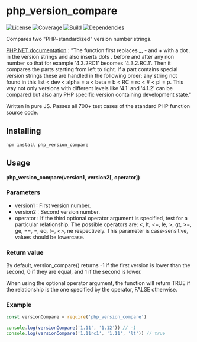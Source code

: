 # php_version_compare
[![License](https://img.shields.io/badge/license-Apache%202.0-blue.svg)](https://opensource.org/licenses/Apache-2.0)
[![Coverage](https://img.shields.io/badge/coverage-100%25-green.svg)](https://img.shields.io/badge/coverage-100%25-green.svg)
[![Build](https://img.shields.io/badge/build-100%25-brightgreen.svg)](https://img.shields.io/badge/build-passing-green.svg)
[![Dependencies](https://img.shields.io/badge/dependencies-none-brightgreen.svg)](https://img.shields.io/badge/build-100%25-green.svg)

Compares two "PHP-standardized" version number strings.

[PHP.NET documentation](http://php.net/manual/en/function.version-compare.php) : "The function first replaces _, - and + with a dot . in the version strings and also inserts dots . before and after any non number so that for example '4.3.2RC1' becomes '4.3.2.RC.1'. Then it compares the parts starting from left to right. If a part contains special version strings these are handled in the following order: any string not found in this list < dev < alpha = a < beta = b < RC = rc < # < pl = p. This way not only versions with different levels like '4.1' and '4.1.2' can be compared but also any PHP specific version containing development state."

Written in pure JS. Passes all 700+ test cases of the standard PHP function source code.

Installing
-----------------------

```shell
npm install php_version_compare
```

Usage
-----------------------
__php_version_compare(version1, version2[, operator])__

### Parameters
* version1 : First version number.
* version2 : Second version number.
* operator : If the third optional operator argument is specified, test for a particular relationship. The possible operators are: <, lt, <=, le, >, gt, >=, ge, ==, =, eq, !=, <>, ne respectively.
This parameter is case-sensitive, values should be lowercase.

### Return value

By default, version_compare() returns -1 if the first version is lower than the second, 0 if they are equal, and 1 if the second is lower.

When using the optional operator argument, the function will return TRUE if the relationship is the one specified by the operator, FALSE otherwise.

### Example

```javascript
const versionCompare = require('php_version_compare')

console.log(versionCompare('1.11', '1.12')) // -1
console.log(versionCompare('1.11rc1', '1.11', 'lt')) // true
```
